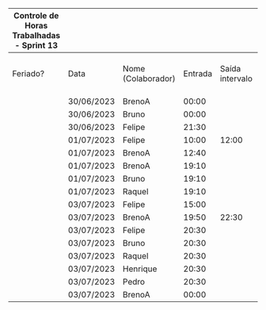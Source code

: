| Controle de Horas Trabalhadas - Sprint 13 |  |  |  |  |  |  |  |  |  |  |
| --- | --- | --- | --- | --- | --- | --- | --- | --- | --- | --- |
| Feriado? | Data | Nome (Colaborador) | Entrada | Saída intervalo | Retorno intervalo | Saída | Total horas |  | Nome (Colaborador) | Total horas do sprint |
|  | 30/06/2023 | BrenoA | 00:00 |  |  | 01:10 | 1:10:00 |  | BrenoA | 06:29 |
|  | 30/06/2023 | Bruno | 00:00 |  |  | 01:10 | 1:10:00 |  | Bruno | 03:10 |
|  | 30/06/2023 | Felipe | 21:30 |  |  | 23:59 | 2:29:00 |  | Felipe | 10:39 |
|  | 01/07/2023 | Felipe | 10:00 | 12:00 | 12:30 | 16:40 | 6:10:00 |  | Henrique | 01:50 |
|  | 01/07/2023 | BrenoA | 12:40 |  |  | 13:00 | 0:20:00 |  | Limírio | 00:00 |
|  | 01/07/2023 | BrenoA | 19:10 |  |  | 20:40 | 1:30:00 |  | Pedro | 00:30 |
|  | 01/07/2023 | Bruno | 19:10 |  |  | 20:40 | 1:30:00 |  | Raquel | 02:00 |
|  | 01/07/2023 | Raquel | 19:10 |  |  | 20:40 | 1:30:00 |  |  |  |
|  | 03/07/2023 | Felipe | 15:00 |  |  | 16:30 | 1:30:00 |  |  |  |
|  | 03/07/2023 | BrenoA | 19:50 | 22:30 | 23:56 | 23:59 | 2:43:00 |  |  |  |
|  | 03/07/2023 | Felipe | 20:30 |  |  | 21:00 | 0:30:00 |  |  |  |
|  | 03/07/2023 | Bruno | 20:30 |  |  | 21:00 | 0:30:00 |  |  |  |
|  | 03/07/2023 | Raquel | 20:30 |  |  | 21:00 | 0:30:00 |  |  |  |
|  | 03/07/2023 | Henrique | 20:30 |  |  | 22:20 | 1:50:00 |  |  |  |
|  | 03/07/2023 | Pedro | 20:30 |  |  | 21:00 | 0:30:00 |  |  |  |
|  | 03/07/2023 | BrenoA | 00:00 |  |  | 00:46 | 0:46:00 |  |  |  |
